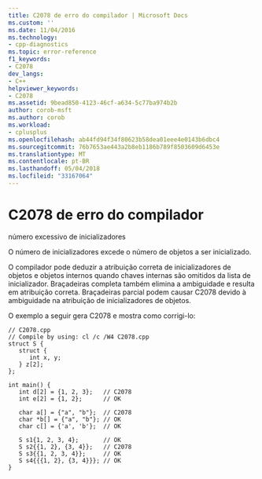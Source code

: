 ```yaml
---
title: C2078 de erro do compilador | Microsoft Docs
ms.custom: ''
ms.date: 11/04/2016
ms.technology:
- cpp-diagnostics
ms.topic: error-reference
f1_keywords:
- C2078
dev_langs:
- C++
helpviewer_keywords:
- C2078
ms.assetid: 9bead850-4123-46cf-a634-5c77ba974b2b
author: corob-msft
ms.author: corob
ms.workload:
- cplusplus
ms.openlocfilehash: ab44fd94f34f80623b58dea01eee4e0143b6dbc4
ms.sourcegitcommit: 76b7653ae443a2b8eb1186b789f8503609d6453e
ms.translationtype: MT
ms.contentlocale: pt-BR
ms.lasthandoff: 05/04/2018
ms.locfileid: "33167064"
---
```

# <a name="compiler-error-c2078"></a>C2078 de erro do compilador
número excessivo de inicializadores  
  
 O número de inicializadores excede o número de objetos a ser inicializado.  
  
 O compilador pode deduzir a atribuição correta de inicializadores de objetos e objetos internos quando chaves internas são omitidos da lista de inicializador. Braçadeiras completa também elimina a ambiguidade e resulta em atribuição correta. Braçadeiras parcial podem causar C2078 devido à ambiguidade na atribuição de inicializadores de objetos.  
  
 O exemplo a seguir gera C2078 e mostra como corrigi-lo:  
  
```  
// C2078.cpp  
// Compile by using: cl /c /W4 C2078.cpp  
struct S {  
   struct {  
      int x, y;  
   } z[2];  
};  
  
int main() {  
   int d[2] = {1, 2, 3};   // C2078  
   int e[2] = {1, 2};      // OK  
  
   char a[] = {"a", "b"};  // C2078  
   char *b[] = {"a", "b"}; // OK  
   char c[] = {'a', 'b'};  // OK  
  
   S s1{1, 2, 3, 4};       // OK  
   S s2{{1, 2}, {3, 4}};   // C2078  
   S s3{{1, 2, 3, 4}};     // OK  
   S s4{{{1, 2}, {3, 4}}}; // OK  
}  
  
```